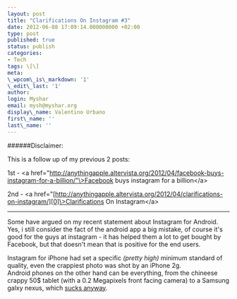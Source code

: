 ```yaml
---
layout: post
title: "Clarifications On Instagram #3"
date: 2012-06-08 17:09:14.000000000 +02:00
type: post
published: true
status: publish
categories:
- Tech
tags: \[\]
meta:
\_wpcom\_is\_markdown: '1'
\_edit\_last: '1'
author:
login: Myshar
email: mysh@myshar.org
display\_name: Valentino Urbano
first\_name: ''
last\_name: ''
---
```


\#\#\#\#\#\#Disclaimer:

This is a follow up of my previous 2 posts:

1st - <a href="http://anythingapple.altervista.org/2012/04/facebook-buys-instagram-for-a-billion/"\>Facebook buys instagram for a billion</a\>

2nd - <a href="[http://anythingapple.altervista.org/2012/04/clarifications-on-instagram/][0]\>Clarifications On Instagram</a\>

---

Some have argued on my recent statement about Instagram for Android.  
Yes, i still consider the fact of the android app a big mistake, of course it's good for the guys at instagram - it has helped them a lot to get bought by Facebook, but that doesn't mean that is positive for the end users.

Instagram for iPhone had set a specific _(pretty high)_ minimum standard of quality, even the crappiest photo was shot by an iPhone 2g.  
Android phones on the other hand can be everything, from the chineese crappy 50$ tablet (with a 0.2 Megapixels front facing camera) to a Samsung galxy nexus, which [sucks anyway][1].


[0]: http://www.myshar.org/clarifications-on-instagram/
[1]: https://twitter.com/#!/gruber/status/187349393492549634